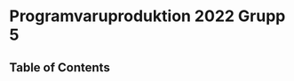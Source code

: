 # Programvaruproduktion 2022 Grupp 5 <!-- omit in toc -->

## Table of Contents <!-- omit in toc -->  
